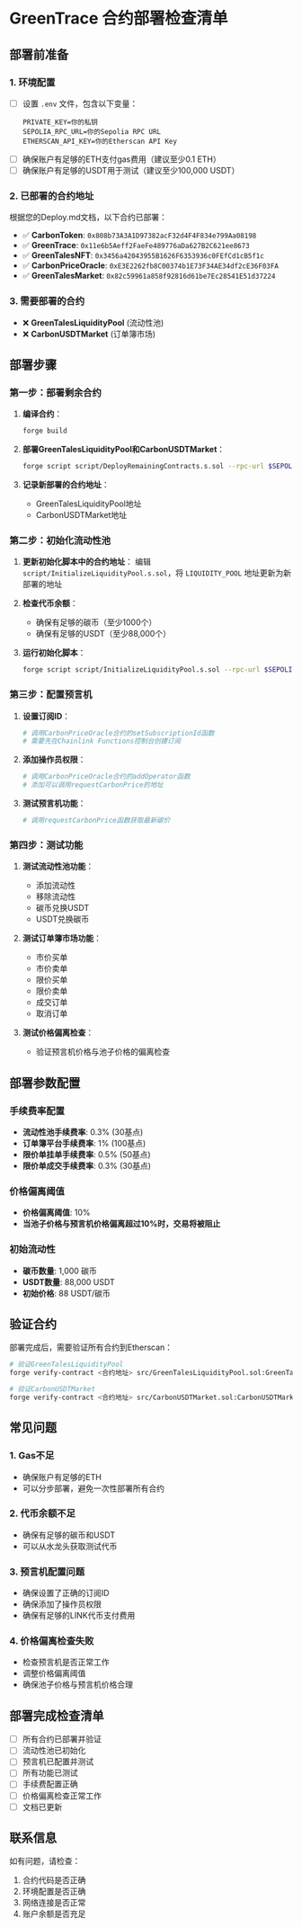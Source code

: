 # GreenTrace 合约部署检查清单

## 部署前准备

### 1. 环境配置
- [ ] 设置 `.env` 文件，包含以下变量：
  ```
  PRIVATE_KEY=你的私钥
  SEPOLIA_RPC_URL=你的Sepolia RPC URL
  ETHERSCAN_API_KEY=你的Etherscan API Key
  ```
- [ ] 确保账户有足够的ETH支付gas费用（建议至少0.1 ETH）
- [ ] 确保账户有足够的USDT用于测试（建议至少100,000 USDT）

### 2. 已部署的合约地址
根据您的Deploy.md文档，以下合约已部署：

- ✅ **CarbonToken**: `0x808b73A3A1D97382acF32d4F4F834e799Aa08198`
- ✅ **GreenTrace**: `0x11e6b5Aeff2FaeFe489776aDa627B2C621ee8673`
- ✅ **GreenTalesNFT**: `0x3456a42043955B1626F6353936c0FEfCd1cB5f1c`
- ✅ **CarbonPriceOracle**: `0xE3E2262fb8C00374b1E73F34AE34df2cE36F03FA`
- ✅ **GreenTalesMarket**: `0x82c59961a858f92816d61be7Ec28541E51d37224`

### 3. 需要部署的合约
- ❌ **GreenTalesLiquidityPool** (流动性池)
- ❌ **CarbonUSDTMarket** (订单簿市场)

## 部署步骤

### 第一步：部署剩余合约

1. **编译合约**：
   ```bash
   forge build
   ```

2. **部署GreenTalesLiquidityPool和CarbonUSDTMarket**：
   ```bash
   forge script script/DeployRemainingContracts.s.sol --rpc-url $SEPOLIA_RPC_URL --broadcast --verify
   ```

3. **记录新部署的合约地址**：
   - GreenTalesLiquidityPool地址
   - CarbonUSDTMarket地址

### 第二步：初始化流动性池

1. **更新初始化脚本中的合约地址**：
   编辑 `script/InitializeLiquidityPool.s.sol`，将 `LIQUIDITY_POOL` 地址更新为新部署的地址

2. **检查代币余额**：
   - 确保有足够的碳币（至少1000个）
   - 确保有足够的USDT（至少88,000个）

3. **运行初始化脚本**：
   ```bash
   forge script script/InitializeLiquidityPool.s.sol --rpc-url $SEPOLIA_RPC_URL --broadcast
   ```

### 第三步：配置预言机

1. **设置订阅ID**：
   ```bash
   # 调用CarbonPriceOracle合约的setSubscriptionId函数
   # 需要先在Chainlink Functions控制台创建订阅
   ```

2. **添加操作员权限**：
   ```bash
   # 调用CarbonPriceOracle合约的addOperator函数
   # 添加可以调用requestCarbonPrice的地址
   ```

3. **测试预言机功能**：
   ```bash
   # 调用requestCarbonPrice函数获取最新碳价
   ```

### 第四步：测试功能

1. **测试流动性池功能**：
   - 添加流动性
   - 移除流动性
   - 碳币兑换USDT
   - USDT兑换碳币

2. **测试订单簿市场功能**：
   - 市价买单
   - 市价卖单
   - 限价买单
   - 限价卖单
   - 成交订单
   - 取消订单

3. **测试价格偏离检查**：
   - 验证预言机价格与池子价格的偏离检查

## 部署参数配置

### 手续费率配置
- **流动性池手续费率**: 0.3% (30基点)
- **订单簿平台手续费率**: 1% (100基点)
- **限价单挂单手续费率**: 0.5% (50基点)
- **限价单成交手续费率**: 0.3% (30基点)

### 价格偏离阈值
- **价格偏离阈值**: 10%
- **当池子价格与预言机价格偏离超过10%时，交易将被阻止**

### 初始流动性
- **碳币数量**: 1,000 碳币
- **USDT数量**: 88,000 USDT
- **初始价格**: 88 USDT/碳币

## 验证合约

部署完成后，需要验证所有合约到Etherscan：

```bash
# 验证GreenTalesLiquidityPool
forge verify-contract <合约地址> src/GreenTalesLiquidityPool.sol:GreenTalesLiquidityPool --chain-id 11155111 --etherscan-api-key $ETHERSCAN_API_KEY

# 验证CarbonUSDTMarket
forge verify-contract <合约地址> src/CarbonUSDTMarket.sol:CarbonUSDTMarket --chain-id 11155111 --etherscan-api-key $ETHERSCAN_API_KEY
```

## 常见问题

### 1. Gas不足
- 确保账户有足够的ETH
- 可以分步部署，避免一次性部署所有合约

### 2. 代币余额不足
- 确保有足够的碳币和USDT
- 可以从水龙头获取测试代币

### 3. 预言机配置问题
- 确保设置了正确的订阅ID
- 确保添加了操作员权限
- 确保有足够的LINK代币支付费用

### 4. 价格偏离检查失败
- 检查预言机是否正常工作
- 调整价格偏离阈值
- 确保池子价格与预言机价格合理

## 部署完成检查清单

- [ ] 所有合约已部署并验证
- [ ] 流动性池已初始化
- [ ] 预言机已配置并测试
- [ ] 所有功能已测试
- [ ] 手续费配置正确
- [ ] 价格偏离检查正常工作
- [ ] 文档已更新

## 联系信息

如有问题，请检查：
1. 合约代码是否正确
2. 环境配置是否正确
3. 网络连接是否正常
4. 账户余额是否充足 